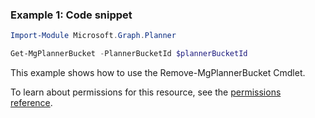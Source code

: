 ### Example 1: Code snippet

```powershellImport-Module Microsoft.Graph.Planner

Get-MgPlannerBucket -PlannerBucketId $plannerBucketId
```
This example shows how to use the Remove-MgPlannerBucket Cmdlet.
To learn about permissions for this resource, see the [permissions reference](/graph/permissions-reference).

